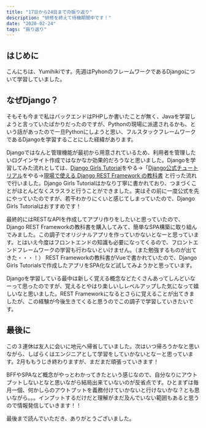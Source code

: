 ```yaml
---
title: "17日から24日までの振り返り"
description: "研修を終えて待機期間中です！"
date: "2020-02-24"
tags: "振り返り"
---
```


## はじめに

こんにちは、Yumihikiです。先週はPyhonのフレームワークであるDjangoについて学習していました。

## なぜDjango？

そもそも今まで私はバックエンドはPHPしか書いたことが無く、Javaを学習しようと言っていたばかりだったのですが、Pythonの現場に派遣されるかも、という話があったので一旦Pythonにしようと思い、フルスタックフレームワークであるDjangoを学習することにした経緯があります。

Djangoではなんと管理機能が最初から用意されているため、利用者を管理したいログインサイト作成ではなかなか効果的だろうなと思いました。Djangoを学習してみた流れとしては、[Django Girls Tutorial](https://tutorial.djangogirls.org/ja/)をやる→「[Django公式チュートリアル](https://docs.djangoproject.com/ja/3.0/intro/tutorial01/)をやる→[現場で使える Django REST Framework の教科書](https://www.amazon.co.jp/%E7%8F%BE%E5%A0%B4%E3%81%A7%E4%BD%BF%E3%81%88%E3%82%8B-Django-REST-Framework-%E3%81%AE%E6%95%99%E7%A7%91%E6%9B%B8-ebook/dp/B07XWL8FPM) と行った流れで行いました。Django Girls Tutorialはかなり丁寧に書かれており、つまづくことがほとんどなくスラスラと行うことができました。実はその前に一度公式を先にやっていたのですが、若干わかりにくいと感じてしまっていたので、Django Girls Tutorialはおすすめです！

最終的にはRESTなAPIを作成してアプリ作りをしたいと思っていたので、Django REST Frameworkの教科書を購入してみて、簡単なSPA構築に取り組んでみました。この調子でオリジナルアプリを作っていかないとなーと思っています。とはいえ今度はフロントエンドの知識も必要になってくるので、フロントエンドフレームワークの学習も行わないといけません。（また勉強するものが出てきた・・・！）
REST Frameworkの教科書がVueで書かれていたので、Django Girls Tutorialsで作成したアプリをSPA化など試してみようかと思っています。

Djangoを学習している最中は新しく覚える概念などたくさんあってしんどいなーって思ったのですが、覚えるとやはり楽しいしレベルアップした気になって嬉しいなと思いました。REST Frameworkになるとさらに覚えることが出てきましたが、この経験が今後生きてくると思うのでこの調子で学習していきたいです。

## 最後に

この３連休は友人に会いに地元へ帰省していました。次はいつ帰ろうかなと思いながら、しばらくはエンジニアとして学習をしていかないとなーと思っています。2月ももうじき終わりますが、まだまだ頑張っていきます！

BFFやSPAなど概念がやっとわかってきたという感じなので、自分なりにアウトプットしないとなと思いながら結局出来ていないのが反省点です。ひとまずは毎月一個、何かしらのアウトプットを義務付けていかないと行けないかな？とも思いながら。。。インプットするだけだと理解がまだ及んでいない範囲もあると思うので情報発信していきます！！

最後まで読んでいただき、ありがとうございました。
